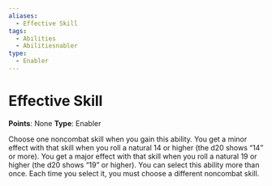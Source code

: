 ```yaml
---
aliases:
  - Effective Skill
tags:
  - Abilities
  - Abilitiesnabler
type:
  - Enabler
---
```


# Effective Skill

**Points**: None
**Type**: Enabler

Choose one noncombat skill when you gain this ability. You get a minor effect with that skill when you roll a natural 14 or higher (the d20 shows “14” or more). You get a major effect with that skill when you roll a natural 19 or higher (the d20 shows “19” or higher). You can select this ability more than once. Each time you select it, you must choose a different noncombat skill.
